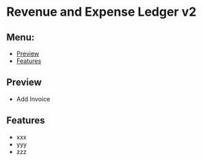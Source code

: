 # Revenue and Expense Ledger v2

## Menu:
* [Preview](#preview)
* [Features](#features)

## Preview
* Add Invoice

## Features
* xxx
* yyy
* zzz
